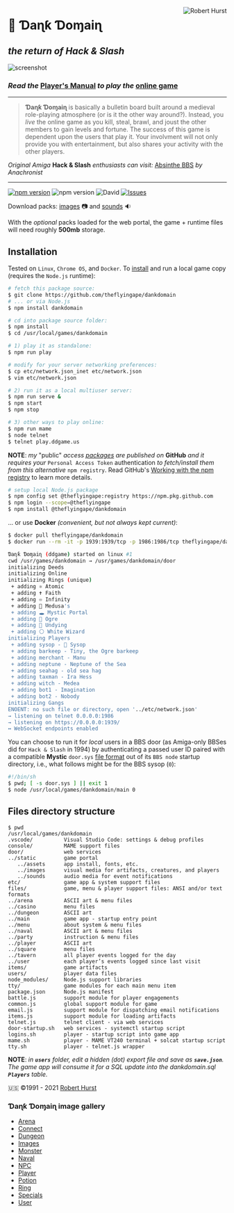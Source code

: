 <a href="https://robert.hurst-ri.us"><img src="https://avatars.githubusercontent.com/theflyingape" title="Robert Hurst" align="right"></a>

# 👑 Ɗaɳƙ Ɗoɱaiɳ

## _the return of Hack &amp; Slash_

![screenshot](https://raw.githubusercontent.com/theflyingape/dankdomain/master/build/door/static/assets/title.jpg "Can you defeat the Demogorgon?")

### _Read the_ [Player's Manual](https://www.ddgame.us) _to play the_ [online game](https://play.ddgame.us)

---
>**Ɗaɳƙ Ɗoɱaiɳ** is basically a bulletin board built around a medieval role-playing atmosphere (or is it the other way around?). Instead, you _live_ the online game as you kill, steal, brawl, and joust the other members to gain levels and fortune. The success of this game is dependent upon the users that play it. Your involvment will not only provide you with entertainment, but also shares your activity with the other players.

*Original Amiga* **Hack & Slash** *enthusiasts can visit:*  [Absinthe BBS](https://www.telnetbbsguide.com/bbs/absinthe-bbs/) *by Anachronist*

---

[![npm version](https://badge.fury.io/js/dankdomain.svg)](https://www.npmjs.com/package/dankdomain) ![npm version](https://img.shields.io/node/v/dankdomain) ![David](https://img.shields.io/david/dev/theflyingape/dankdomain) [![Issues](http://img.shields.io/github/issues/theflyingape/dankdomain.svg)](https://github.com/theflyingape/dankdomain/issues)

Download packs: [images](https://drive.google.com/open?id=1jjLPtGf_zld416pxytZfbfCHREZTghkW) 📷 and [sounds](https://drive.google.com/open?id=1UvqQJbN61VbWVduONXgo1gm9yvGI0Qp8) 🔉

With the _optional_ packs loaded for the web portal, the game + runtime files will need roughly **500mb** storage.

## Installation

Tested on `Linux`, `Chrome OS`, and `Docker`. To [install](https://www.npmjs.com/package/dankdomain) and run a local game copy (requires the `Node.js` runtime):

```bash
# fetch this package source:
$ git clone https://github.com/theflyingape/dankdomain
# ... or via Node.js
$ npm install dankdomain

# cd into package source folder:
$ npm install
$ cd /usr/local/games/dankdomain

# 1) play it as standalone:
$ npm run play

# modify for your server networking preferences:
$ cp etc/network.json_inet etc/network.json
$ vim etc/network.json

# 2) run it as a local multiuser server:
$ npm run serve &
$ npm start
$ npm stop

# 3) other ways to play online:
$ npm run mame
$ node telnet
$ telnet play.ddgame.us
```

**NOTE**: _my_ "public" _access [packages](https://github.com/theflyingape?tab=packages&visibility=public) are published on_ **GitHub** _and it requires your_ `Personal Access Token` authentication _to fetch/install them from this alternative_ `npm registry`. Read GitHub's [Working with the npm registry](https://docs.github.com/en/enterprise-server@2.22/packages/working-with-a-github-packages-registry/working-with-the-npm-registry#authenticating-to-github-packages) to learn more details.

```bash
# setup local Node.js package
$ npm config set @theflyingape:registry https://npm.pkg.github.com
$ npm login --scope=@theflyingape
$ npm install @theflyingape/dankdomain
```

... or use **Docker** _(convenient, but not always kept current)_:

```bash
$ docker pull theflyingape/dankdomain
$ docker run --rm -it -p 1939:1939/tcp -p 1986:1986/tcp theflyingape/dankdomain

Ɗaɳƙ Ɗoɱaiɳ (ddgame) started on linux #1
cwd /usr/games/dankdomain → /usr/games/dankdomain/door
initializing Deeds
initializing Online
initializing Rings (unique)
 + adding ⚛️ Atomic
 + adding ✝️ Faith
 + adding ♾️ Infinity
 + adding 🐍 Medusa's
 + adding 🕳️ Mystic Portal
 + adding 👹 Ogre
 + adding 🖤 Undying
 + adding ⚪ White Wizard
initializing Players
 + adding sysop - 👑 Sysop
 + adding barkeep - Tiny, the Ogre barkeep
 + adding merchant - Manu
 + adding neptune - Neptune of the Sea
 + adding seahag - old sea hag
 + adding taxman - Ira Hess
 + adding witch - Medea
 + adding bot1 - Imagination
 + adding bot2 - Nobody
initializing Gangs
ENOENT: no such file or directory, open '../etc/network.json'
→ listening on telnet 0.0.0.0:1986
→ listening on https://0.0.0.0:1939/
↔ WebSocket endpoints enabled
```

You can choose to run it for _local_ users in a BBS door (as Amiga-only BBSes did for `Hack & Slash` in 1994) by authenticating a passed user ID paired with a compatible **Mystic** `door.sys` [file format](http://wiki.mysticbbs.com/doku.php?id=menu_commands#external_doors) out of its `BBS node` startup directory, i.e., what follows might be for the BBS sysop (`0`):

```bash
#!/bin/sh
$ pwd; [ -s door.sys ] || exit 1
$ node /usr/local/games/dankdomain/main 0
```

## Files directory structure

```linux
$ pwd
/usr/local/games/dankdomain
.vscode/          Visual Studio Code: settings & debug profiles
console/          MAME support files
door/             web services
../static         game portal
   ../assets      app install, fonts, etc.
   ../images      visual media for artifacts, creatures, and players
   ../sounds      audio media for event notifications
etc/              game app & system support files
files/            game, menu & player support files: ANSI and/or text formats
../arena          ASCII art & menu files
../casino         menu files
../dungeon        ASCII art
../main           game app - startup entry point
../menu           about system & menu files
../naval          ASCII art & menu files
../party          instruction & menu files
../player         ASCII art
../square         menu files
../tavern         all player events logged for the day
../user           each player’s events logged since last visit
items/            game artifacts
users/            player data files
node_modules/     Node.js support libraries
tty/              game modules for each main menu item
package.json      Node.js manifest
battle.js         support module for player engagements
common.js         global support module for game
email.js          support module for dispatching email notifications
items.js          support module for loading artifacts
telnet.js         telnet client - via web services
door-startup.sh   web services - systemctl startup script
logins.sh         player - startup script into game app
mame.sh           player - MAME VT240 terminal + solcat startup script
tty.sh            player - telnet.js wrapper
```

**NOTE**: _in **`users`** folder, edit a hidden (dot) export file and save as **`save.json`**. The game app will consume it for a SQL update into the dankdomain.sql **`Players`** table._

 🇺🇸 ©️1991 - 2021 [Robert Hurst](https://www.linkedin.com/in/roberthurstrius/)

### Ɗaɳƙ Ɗoɱaiɳ image gallery

+ [Arena](https://photos.app.goo.gl/sZS7xx6rpyoG4CYBA)
+ [Connect](https://photos.app.goo.gl/AeZZXrC8VKnMFuqj8)
+ [Dungeon](https://photos.app.goo.gl/XfQTJ2NrKdVWJext9)
+ [Images](https://photos.app.goo.gl/wXpBUtrY2L64SrEH6)
+ [Monster](https://photos.app.goo.gl/rTRm8xDbF2wGJDFZ7)
+ [Naval](https://photos.app.goo.gl/w6v8Zk4GVBc3CbAA6)
+ [NPC](https://photos.app.goo.gl/T4QQT87U1eZK6EHk8)
+ [Player](https://photos.app.goo.gl/BCEAJjynqHZKxpaX9)
+ [Potion](https://photos.app.goo.gl/Gj9HYSXQUDGVcviJ7)
+ [Ring](https://photos.app.goo.gl/SWQDdytqjdXNfT4m7)
+ [Specials](https://photos.app.goo.gl/Dn2g2BtdwtKSbudu7)
+ [User](https://photos.app.goo.gl/hfTJ8EstLPSp4Kry6)
